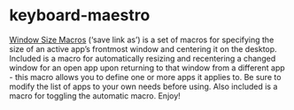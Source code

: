 # keyboard-maestro

<a href="Window Size Macros.kmmacros">Window Size Macros</a> (‘save link as’) is a set of macros for specifying the size of an active app’s frontmost window and centering it on the desktop. Included is a macro for automatically resizing and recentering a changed window for an open app upon returning to that window from a different app - this macro allows you to define one or more apps it applies to. Be sure to modify the list of apps to your own needs before using. Also included is a macro for toggling the automatic macro. Enjoy! 
